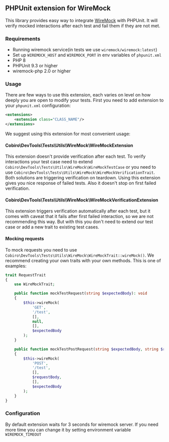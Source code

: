 ## PHPUnit extension for WireMock

This library provides easy way to integrate [WireMock](https://wiremock.org) with PHPUnit. It will verify mocked interactions after each test and fail them if they are not met.

### Requirements

- Running wiremock service(in tests we use `wiremock/wiremock:latest`)
- Set up `WIREMOCK_HOST` and `WIREMOCK_PORT` in env variables of `phpunit.xml`
- PHP 8
- PHPUnit 9.3 or higher
- wiremock-php 2.0 or higher

### Usage

There are few ways to use this extension, each varies on level on how deeply you are open to modify your tests. First you need to add extension to your `phpunit.xml` configuration:

```xml
<extensions>
    <extension class="CLASS_NAME"/>
</extensions>
```

We suggest using this extension for most convenient usage:

#### Cobiro\DevTools\Tests\Utils\WireMock\WireMockExtension

This extension doesn't provide verification after each test. To verify interactions your test case need to extend `Cobiro\DevTools\Tests\Utils\WireMock\WireMockTestCase` or you need to use `Cobiro\DevTools\Tests\Utils\WireMock\WireMockVerificationTrait`. Both solutions are triggering verification on teardown. Using this extension gives you nice response of failed tests. Also it doesn't stop on first failed verification.

#### Cobiro\DevTools\Tests\Utils\WireMock\WireMockVerificationExtension

This extension triggers verification automatically after each test, but it comes with caveat that it fails after first failed interaction, so we are not recommending this way. But with this you don't need to extend our test case or add a new trait to existing test cases.

#### Mocking requests

To mock requests you need to use `Cobiro\DevTools\Tests\Utils\WireMock\WireMockTrait::wireMock()`. We recommend creating your own traits with your own methods. This is one of examples:

```php
trait RequestTrait
{
    use WireMockTrait;

    public function mockTestRequest(string $expectedBody): void
    {
        $this->wireMock(
            'GET',
            '/test',
            [],
            null,
            [],
            $expectedBody
        );
    }

    public function mockTestPostRequest(string $expectedBody, string $requestBody): void
    {
        $this->wireMock(
            'POST',
            '/test',
            [],
            $requestBody,
            [],
            $expectedBody
        );
    }
}
```

### Configuration

By default extension waits for 3 seconds for wiremock server. If you need more time you can change it by setting environment variable `WIREMOCK_TIMEOUT`

